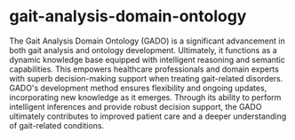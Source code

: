 # gait-analysis-domain-ontology
 The Gait Analysis Domain Ontology (GADO) is a significant advancement in both gait analysis and ontology development.
 Ultimately, it functions as a dynamic knowledge base equipped with intelligent reasoning and semantic capabilities.
 This empowers healthcare professionals and domain experts with superb decision-making support when treating gait-related disorders. GADO's development method ensures flexibility and ongoing updates, incorporating new knowledge as it emerges.
 Through its ability to perform intelligent inferences and provide robust decision support, the GADO ultimately contributes to improved patient care and a deeper understanding of gait-related conditions.

